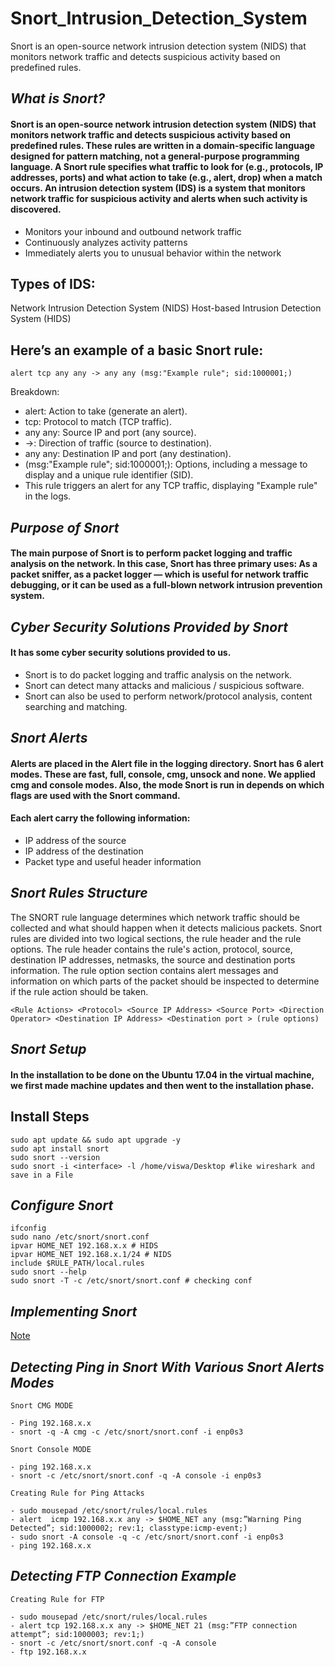# Snort_Intrusion_Detection_System
Snort is an open-source network intrusion detection system (NIDS) that monitors network traffic and detects suspicious activity based on predefined rules.

## _What is Snort?_

#### Snort is an open-source network intrusion detection system (NIDS) that monitors network traffic and detects suspicious activity based on predefined rules. These rules are written in a domain-specific language designed for pattern matching, not a general-purpose programming language. A Snort rule specifies what traffic to look for (e.g., protocols, IP addresses, ports) and what action to take (e.g., alert, drop) when a match occurs. An intrusion detection system (IDS) is a system that monitors network traffic for suspicious activity and alerts when such activity is discovered.
- Monitors your inbound and outbound network traffic
- Continuously analyzes activity patterns
- Immediately alerts you to unusual behavior within the network
## Types of IDS:
Network Intrusion Detection System (NIDS)
 Host-based Intrusion Detection System (HIDS)

## Here’s an example of a basic Snort rule:
```
alert tcp any any -> any any (msg:"Example rule"; sid:1000001;)
```

Breakdown:
- alert: Action to take (generate an alert).
- tcp: Protocol to match (TCP traffic).
- any any: Source IP and port (any source).
- ->: Direction of traffic (source to destination).
- any any: Destination IP and port (any destination).
- (msg:"Example rule"; sid:1000001;): Options, including a message to display and a unique rule identifier (SID).
- This rule triggers an alert for any TCP traffic, displaying "Example rule" in the logs.

## _Purpose of Snort_

#### The main purpose of Snort is to perform packet logging and traffic analysis on the network. In this case, Snort has three primary uses: As a packet sniffer, as a packet logger — which is useful for network traffic debugging, or it can be used as a full-blown network intrusion prevention system. 

## _Cyber Security Solutions Provided by Snort_

#### It has some cyber security solutions provided to us. 
* Snort is to do packet logging and traffic analysis on the network. 
* Snort can detect many attacks and malicious / suspicious software.
* Snort can also be used to perform network/protocol analysis, content searching and matching.

## _Snort Alerts_

#### Alerts are placed in the Alert file in the logging directory. Snort has 6 alert modes. These are fast, full, console, cmg, unsock and none. We applied cmg and console modes. Also, the mode Snort is run in depends on which flags are used with the Snort command.


#### Each alert carry the following information:

*	IP  address of the source
*	IP address of the destination
*	Packet type and useful header information


## _Snort Rules Structure_

The SNORT rule language determines which network traffic should be collected and what should happen when it detects malicious packets. Snort rules are divided into two logical sections, the rule header and the rule options.  The rule header contains the rule's action, protocol, source, destination IP addresses, netmasks,  the source and destination ports information. The rule option section contains alert messages and information on which parts of the packet should be inspected to determine if the rule action should be taken.

```
<Rule Actions> <Protocol> <Source IP Address> <Source Port> <Direction Operator> <Destination IP Address> <Destination port > (rule options)

```

## _Snort Setup_

#### In the installation to be done on the Ubuntu 17.04 in the virtual machine, we first made machine updates and then went to the installation phase. 

## Install Steps

```
sudo apt update && sudo apt upgrade -y 
sudo apt install snort
sudo snort --version
sudo snort -i <interface> -l /home/viswa/Desktop #like wireshark and save in a File 
```


## _Configure Snort_

```
ifconfig
sudo nano /etc/snort/snort.conf
ipvar HOME_NET 192.168.x.x # HIDS
ipvar HOME_NET 192.168.x.1/24 # NIDS
include $RULE_PATH/local.rules
sudo snort --help
sudo snort -T -c /etc/snort/snort.conf # checking conf
```

## _Implementing Snort_

[Note](https://www.notion.so/saiviswanadh/Snort-1a15559fcb5a81cb984bf74c93d84cda?pvs=4)

## _Detecting Ping in Snort With Various Snort Alerts Modes_


```
Snort CMG MODE

- Ping 192.168.x.x
- snort -q -A cmg -c /etc/snort/snort.conf -i enp0s3

```


```
Snort Console MODE

- ping 192.168.x.x
- snort -c /etc/snort/snort.conf -q -A console -i enp0s3
```


```
Creating Rule for Ping Attacks

- sudo mousepad /etc/snort/rules/local.rules
- alert  icmp 192.168.x.x any -> $HOME_NET any (msg:”Warning Ping Detected”; sid:1000002; rev:1; classtype:icmp-event;)
- sudo snort -A console -q -c /etc/snort/snort.conf -i enp0s3
- ping 192.168.x.x

```



## _Detecting FTP Connection Example_

```
Creating Rule for FTP

- sudo mousepad /etc/snort/rules/local.rules
- alert tcp 192.168.x.x any -> $HOME_NET 21 (msg:”FTP connection attempt”; sid:1000003; rev:1;)
- snort -c /etc/snort/snort.conf -q -A console
- ftp 192.168.x.x

```


